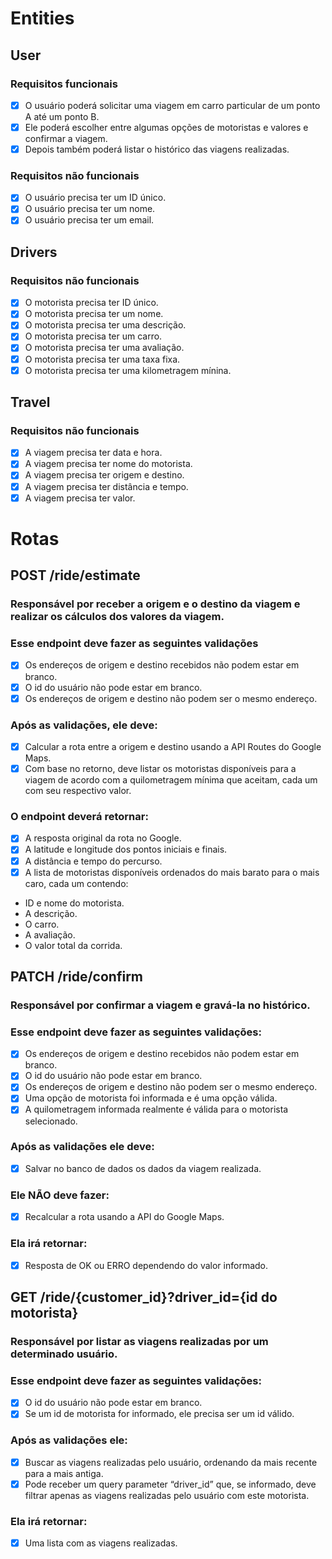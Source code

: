 # Entities

## User
### Requisitos funcionais
- [x] O usuário poderá solicitar uma viagem em carro particular de um ponto A até um ponto B.
- [x] Ele poderá escolher entre algumas opções de motoristas e valores e confirmar a viagem.
- [x] Depois também poderá listar o histórico das viagens realizadas.

### Requisitos não funcionais
- [x] O usuário precisa ter um ID único.
- [x] O usuário precisa ter um nome.
- [x] O usuário precisa ter um email.

## Drivers
### Requisitos não funcionais
- [x] O motorista precisa ter ID único.
- [x] O motorista precisa ter um nome.
- [x] O motorista precisa ter uma descrição.
- [x] O motorista precisa ter um carro.
- [x] O motorista precisa ter uma avaliação.
- [x] O motorista precisa ter uma taxa fixa.
- [x] O motorista precisa ter uma kilometragem mínina.

## Travel
### Requisitos não funcionais
- [x] A viagem precisa ter data e hora.
- [x] A viagem precisa ter nome do motorista.
- [x] A viagem precisa ter origem e destino.
- [x] A viagem precisa ter distância e tempo.
- [x] A viagem precisa ter valor.

# Rotas

## POST /ride/estimate
### Responsável por receber a origem e o destino da viagem e realizar os cálculos dos valores da viagem.

### Esse endpoint deve fazer as seguintes validações
- [x] Os endereços de origem e destino recebidos não podem estar em branco.
- [x] O id do usuário não pode estar em branco.
- [x] Os endereços de origem e destino não podem ser o mesmo endereço.

### Após as validações, ele deve:
- [x] Calcular a rota entre a origem e destino usando a API Routes do Google Maps.
- [x] Com base no retorno, deve listar os motoristas disponíveis para a viagem de acordo com a quilometragem mínima que aceitam, cada um com seu respectivo valor.

### O endpoint deverá retornar:
- [x] A resposta original da rota no Google.
- [x] A latitude e longitude dos pontos iniciais e finais.
- [x] A distância e tempo do percurso.
- [x] A lista de motoristas disponíveis ordenados do mais barato para o mais caro, cada um contendo:
- ID e nome do motorista.
- A descrição.
- O carro.
- A avaliação.
- O valor total da corrida.

## PATCH /ride/confirm

### Responsável por confirmar a viagem e gravá-la no histórico.

### Esse endpoint deve fazer as seguintes validações:
- [x] Os endereços de origem e destino recebidos não podem estar em branco.
- [x] O id do usuário não pode estar em branco.
- [x] Os endereços de origem e destino não podem ser o mesmo endereço.
- [x] Uma opção de motorista foi informada e é uma opção válida.
- [x] A quilometragem informada realmente é válida para o motorista selecionado.

### Após as validações ele deve:
- [x] Salvar no banco de dados os dados da viagem realizada.

### Ele NÃO deve fazer:
- [x] Recalcular a rota usando a API do Google Maps.

### Ela irá retornar:
- [x] Resposta de OK ou ERRO dependendo do valor informado.

## GET /ride/{customer_id}?driver_id={id do motorista}

### Responsável por listar as viagens realizadas por um determinado usuário.

### Esse endpoint deve fazer as seguintes validações:
- [x] O id do usuário não pode estar em branco.
- [x] Se um id de motorista for informado, ele precisa ser um id válido.

### Após as validações ele:
- [x] Buscar as viagens realizadas pelo usuário, ordenando da mais recente para a mais antiga.
- [x] Pode receber um query parameter “driver_id” que, se informado, deve filtrar apenas as viagens realizadas pelo usuário com este motorista.

### Ela irá retornar:
- [x] Uma lista com as viagens realizadas.